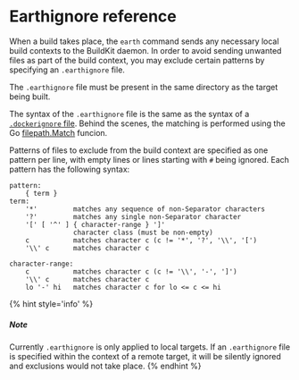 # Earthignore reference

When a build takes place, the `earth` command sends any necessary local build contexts to the BuildKit daemon. In order to avoid sending unwanted files as part of the build context, you may exclude certain patterns by specifying an `.earthignore` file.

The `.earthignore` file must be present in the same directory as the target being built.

The syntax of the `.earthignore` file is the same as the syntax of a [`.dockerignore` file](https://docs.docker.com/engine/reference/builder/#dockerignore-file). Behind the scenes, the matching is performed using the Go [filepath.Match](https://golang.org/pkg/path/filepath/#Match) funcion.

Patterns of files to exclude from the build context are specified as one pattern per line, with empty lines or lines starting with `#` being ignored. Each pattern has the following syntax:

```
pattern:
	{ term }
term:
	'*'         matches any sequence of non-Separator characters
	'?'         matches any single non-Separator character
	'[' [ '^' ] { character-range } ']'
	            character class (must be non-empty)
	c           matches character c (c != '*', '?', '\\', '[')
	'\\' c      matches character c

character-range:
	c           matches character c (c != '\\', '-', ']')
	'\\' c      matches character c
	lo '-' hi   matches character c for lo <= c <= hi
```

{% hint style='info' %}
##### Note
Currently `.earthignore` is only applied to local targets. If an `.earthignore` file is specified within the context of a remote target, it will be silently ignored and exclusions would not take place.
{% endhint %}
